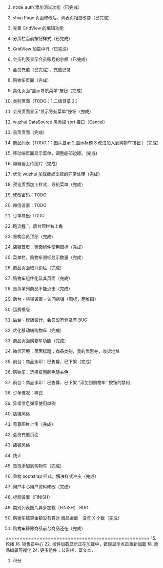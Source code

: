 1. node_auth 添加测试功能（已完成）
2. shop Page 页面修改后，列表页相应改变（已完成）
3. 完善 GridView 的编辑功能
4. 分页栏当前按钮样式（已完成）
5. GridView 加载中行（已完成）
6. 会员列表显示会员账号的余额（已完成）
7. 会员充值（已完成），充值记录
8. 购物车页面（完成）
9. 美化页面“显示导航菜单”按钮（完成）
10. 类别页面（TODO：1.二级目录 2.）
11. 会员页面显示“显示导航菜单”按钮（完成）
12. wuzhui DataSource 类添加 sort 接口（Cancel）
13. 首页页面（完成）
18. 商品列表（TODO：1.图片显示 2.显示标题 3.改进加入到购物车按钮 ）（完成）
19. 移动端页面显示菜单，调整底部边距。(完成)
19. 编辑器上传图片（完成）
20. 优化 wuzhui 加载数据出错的异常处理（完成）
21. 预览页面加上样式，导航菜单（完成）

1. 修改密码：TODO
1. 微信设置：TODO
1. 订单导出: TODO
1. 跑流程
1。后台顶栏右上角

1. 重构会员顶部（完成）
1. 店铺首页，页面组件使用图标（完成）
1. 菜单栏，购物车图标显示数量（完成）
1. 商品页面取消边栏（完成）
1. 购物车组件化及其页面（完成）
1. 首页单列商品不能点击（完成）

1. 后台 - 店铺设置 - 访问店铺（图标，两维码）
1. 运费模版
1. 后台 - 模版设计，会员没有登录有 BUG
1. 优化移动端购物车（完成）
1. 商品页面购物车功能（完成）
1. 微信环境：页面标题：商品类别，我的优惠券，收货地址
1. 前台：商品水印：已售馨，已下架（完成）
1. 购物车：选择框圈颜色随主色
1. 前台：商品水印：已售馨，已下架 “添加到购物车” 按钮的禁用
1. 订单慨况：样式
1. 异常信息弹窗使用单例

1. 店铺风格
1. 背景图片上传（完成）
1. 会员充值页面
1. 店铺风格
1. 统计
1. 首页添加到购物车（完成）
1. 重构 bootstrap 样式，解决样式冲突（完成）
1. 用户中心用户资料修改（完成）
1. 标题设置（FINISH）
1. 类别列表图片异步加载（FINISH）
BUG
1. 购物车结算金额没有算对 商品金额　没有 X 个数（完成）
1. 购物车移除商品前台商品还在（完成）


===================================================
15. 轮播
16. 销售员中心
22. 控件加载显示正在加载中，错误显示点击重新加载
18. 商品编辑可视化
24. 更多组件：公告栏，富文本，
1. 积分


